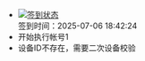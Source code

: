 - [![签到状态](https://github.com/li5bo5/Cloud189-Actions/actions/workflows/main.yml/badge.svg?branch=main)](https://github.com/li5bo5/Cloud189-Actions/actions/workflows/main.yml) <br> 签到时间：2025-07-06 18:42:24
- 开始执行帐号1
- 设备ID不存在，需要二次设备校验
